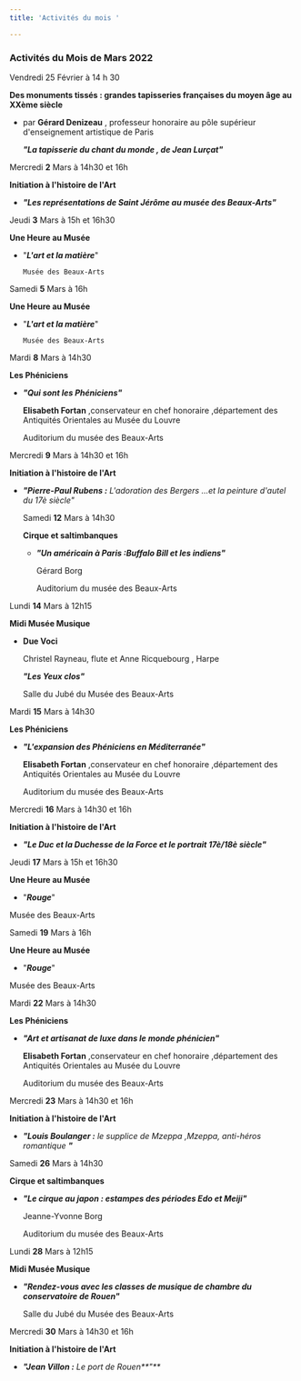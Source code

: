 ```yaml
---
title: 'Activités du mois '

---
```

### Activités du Mois de Mars 2022

Vendredi 25 Février à 14 h 30

**Des monuments tissés : grandes tapisseries françaises du moyen âge au XXème siècle**

* par **Gérard Denizeau** , professeur honoraire au pôle supérieur d'enseignement artistique de Paris

  **_"La tapisserie du chant du monde , de Jean Lurçat"_**

Mercredi **2** Mars à 14h30 et 16h

**Initiation à l'histoire de l'Art**

* **_"Les représentations de Saint Jérôme au musée des Beaux-Arts"_**

Jeudi **3** Mars à 15h et 16h30

**Une Heure au Musée**

* "**_L'art et la matière_**"

      Musée des Beaux-Arts

Samedi **5** Mars à 16h

**Une Heure au Musée**

* "**_L'art et la matière_**"

      Musée des Beaux-Arts  

Mardi **8** Mars à 14h30

**Les Phéniciens**

* **_"Qui sont les Phéniciens"_**

  **Elisabeth Fortan** ,conservateur en chef honoraire ,département des Antiquités Orientales au Musée du Louvre

  Auditorium du musée des Beaux-Arts

Mercredi **9** Mars à 14h30 et 16h

**Initiation à l'histoire de l'Art**

* **_"Pierre-Paul Rubens :_** _L'adoration des Bergers ...et la peinture d'autel du 17è siècle"_  

    

  Samedi **12** Mars à 14h30

  **Cirque et saltimbanques**
  * **_"Un américain à Paris :Buffalo Bill et les indiens"_**

    Gérard Borg

    Auditorium du musée des Beaux-Arts

Lundi **14** Mars à 12h15

**Midi Musée Musique**

* **Due Voci**

  Christel Rayneau, flute et Anne Ricquebourg , Harpe

  **_"Les Yeux clos"_**

  Salle du Jubé du Musée des Beaux-Arts

Mardi **15** Mars à 14h30

**Les Phéniciens**

* **_"L'expansion des Phéniciens en Méditerranée"_**

  **Elisabeth Fortan** ,conservateur en chef honoraire ,département des Antiquités Orientales au Musée du Louvre

  Auditorium du musée des Beaux-Arts

Mercredi **16** Mars à 14h30 et 16h

**Initiation à l'histoire de l'Art**

* **_"Le Duc  et la Duchesse de la Force et le portrait 17è/18è siècle"_**

Jeudi **17** Mars à 15h et 16h30

**Une Heure au Musée**  

* "**_Rouge_**"

Musée des Beaux-Arts

Samedi **19** Mars à 16h

**Une Heure au Musée**

* "**_Rouge_**"

Musée des Beaux-Arts

Mardi **22** Mars à 14h30

**Les Phéniciens**

* **_"Art et artisanat de luxe dans le monde phénicien"_**

  **Elisabeth Fortan** ,conservateur en chef honoraire ,département des Antiquités Orientales au Musée du Louvre

  Auditorium du musée des Beaux-Arts

Mercredi **23** Mars à 14h30 et 16h

**Initiation à l'histoire de l'Art**

* **_"Louis Boulanger :_** _le supplice de Mzeppa ,Mzeppa, anti-héros romantique **"**_

Samedi **26** Mars à 14h30

**Cirque et saltimbanques**

* **_"Le cirque au japon : estampes des périodes Edo et Meiji"_**

  Jeanne-Yvonne Borg

  Auditorium du musée des Beaux-Arts

Lundi **28** Mars à 12h15

**Midi Musée Musique**

* **_"Rendez-vous avec les classes de musique de chambre du conservatoire de Rouen"_**

  Salle du Jubé du Musée des Beaux-Arts

Mercredi **30** Mars à 14h30 et 16h

**Initiation à l'histoire de l'Art**

* **_"Jean Villon :_** _Le port de Rouen**"**_